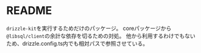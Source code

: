 # README

`drizzle-kit`を実行するためだけのパッケージ。
coreパッケージから`@libsql/client`の余計な依存を切るための対処。
他から利用するわけでもないため、drizzle.config.ts内でも相対パスで参照させている。
